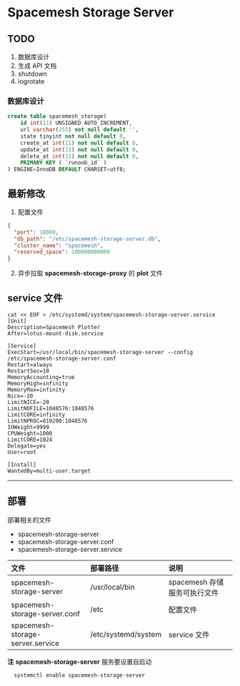 # Spacemesh Storage Server
## TODO

1. 数据库设计
2. 生成 API 文档
3. shutdown
4. logrotate

### 数据库设计

```sql
create table spacemesh_storage(
    id int(11) UNSIGNED AUTO_INCREMENT,
    url varchar(255) not null default '',
    state tinyint not null default 0,
    create_at int(11) not null default 0,
    update_at int(11) not null default 0,
    delete_at int(11) not null default 0,
    PRIMARY KEY ( `runoob_id` )
) ENGINE=InnoDB DEFAULT CHARSET=utf8;
```

## 最新修改

1. 配置文件

```json
{
  "port": 18080,
  "db_path": "/etc/spacemesh-storage-server.db",
  "cluster_name": "spacemesh",
  "reserved_space": 100000000000
}
```
2. 异步拉取 **spacemesh-storage-proxy** 的 **plot** 文件

## service 文件
```
cat << EOF > /etc/systemd/system/spacemesh-storage-server.service
[Unit]
Description=Spacemesh Plotter
After=lotus-mount-disk.service

[Service]
ExecStart=/usr/local/bin/spacemesh-storage-server --config /etc/spacemesh-storage-server.conf
Restart=always
RestartSec=10
MemoryAccounting=true
MemoryHigh=infinity
MemoryMax=infinity
Nice=-20
LimitNICE=-20
LimitNOFILE=1048576:1048576
LimitCORE=infinity
LimitNPROC=819200:1048576
IOWeight=9999
CPUWeight=1000
LimitCORE=1024
Delegate=yes
User=root

[Install]
WantedBy=multi-user.target
```

--------

## 部署

部署相关的文件

+ spacemesh-storage-server
+ spacemesh-storage-server.conf
+ spacemesh-storage-server.service

|            文件             |      部署路径       |          说明           |
| :------------------------- | :----------------- | :--------------------- |
|     spacemesh-storage-server     |   /usr/local/bin    | spacemesh 存储服务可执行文件 |
|  spacemesh-storage-server.conf   |        /etc         |        配置文件         |
| spacemesh-storage-server.service | /etc/systemd/system |      service 文件       |

**注**
**spacemesh-storage-server** 服务要设置自启动
```
  systemctl enable spacemesh-storage-server
```
